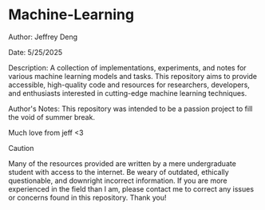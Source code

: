 # Machine-Learning
Author: Jeffrey Deng

Date: 5/25/2025

Description: A collection of implementations, experiments, and notes for various machine learning models and tasks. This repository aims to provide accessible, high-quality code and resources for researchers, developers, and enthusiasts interested in cutting-edge machine learning techniques.

Author's Notes: This repository was intended to be a passion project to fill the void of summer break.

Much love from jeff <3

> [!Caution]
> Many of the resources provided are written by a mere undergraduate student with access to the internet. Be weary of outdated, ethically questionable, and downright incorrect information. If you are more experienced in the field than I am, please contact me to correct any issues or concerns found in this repository. Thank you!